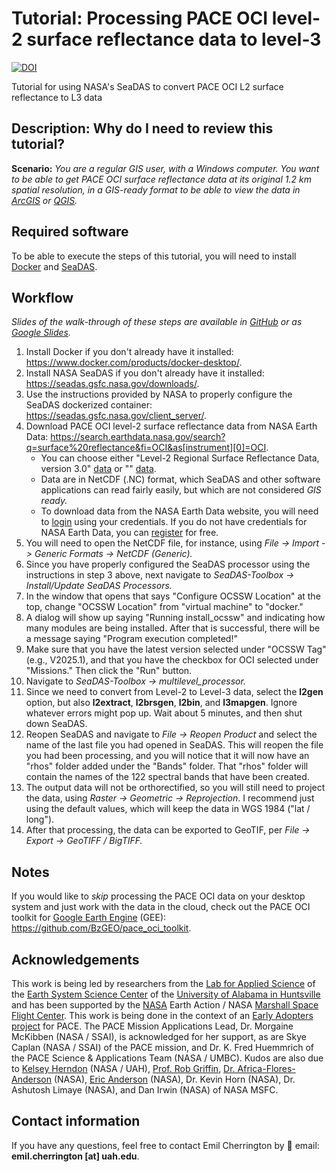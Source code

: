 # Tutorial: Processing PACE OCI level-2 surface reflectance data to level-3

[![DOI](https://zenodo.org/badge/DOI/10.5281/zenodo.15993990.svg)](https://doi.org/10.5281/zenodo.15993990)

Tutorial for using NASA's SeaDAS to convert PACE OCI L2 surface reflectance to L3 data

## Description: Why do I need to review this tutorial?
**Scenario:** *You are a regular GIS user, with a Windows computer. You want to be able to get PACE OCI surface reflectance data at its original 1.2 km spatial resolution, in a GIS-ready format to be able to view the data in [ArcGIS](https://www.esri.com/en-us/arcgis/products/arcgis-desktop/overview) or [QGIS](https://qgis.org/).*

## Required software

To be able to execute the steps of this tutorial, you will need to install [Docker](https://www.docker.com/products/docker-desktop/) and [SeaDAS](https://seadas.gsfc.nasa.gov/downloads/).

## Workflow

*Slides of the walk-through of these steps are available in [GitHub](https://github.com/BzGEO/pace_oci_l2_to_l3/blob/main/nasa_pace_oci_processing_seadas_2025-07-16.pdf) or as [Google Slides](https://bit.ly/pace_oci_seadas).*

1. Install Docker if you don't already have it installed: https://www.docker.com/products/docker-desktop/.
2. Install NASA SeaDAS if you don't already have it installed: https://seadas.gsfc.nasa.gov/downloads/.
3. Use the instructions provided by NASA to properly configure the SeaDAS dockerized container: https://seadas.gsfc.nasa.gov/client_server/.
4. Download PACE OCI level-2 surface reflectance data from NASA Earth Data: https://search.earthdata.nasa.gov/search?q=surface%20reflectance&fi=OCI&as[instrument][0]=OCI.
    * You can choose either "Level-2 Regional Surface Reflectance Data, version 3.0" [data](https://search.earthdata.nasa.gov/search/granules?p=C3385050059-OB_CLOUD&pg[0][v]=f&pg[0][gsk]=-start_date&q=surface%20reflectance&fi=OCI&as[instrument][0]=OCI&tl=1731145542.333!4!!) or "" [data](https://search.earthdata.nasa.gov/search/granules?p=C3385050055-OB_CLOUD&pg[0][v]=f&pg[0][gsk]=-start_date&q=surface%20reflectance&fi=OCI&as[instrument][0]=OCI&tl=1731145584.466!4!!).
    * Data are in NetCDF (.NC) format, which SeaDAS and other software applications can read fairly easily, but which are not considered *GIS ready.*
    * To download data from the NASA Earth Data website, you will need to [login](https://urs.earthdata.nasa.gov/) using your credentials. If you do not have credentials for NASA Earth Data, you can [register](https://urs.earthdata.nasa.gov/users/new) for free.
5. You will need to open the NetCDF file, for instance, using *File -> Import -> Generic Formats -> NetCDF (Generic).*
6. Since you have properly configured the SeaDAS processor using the instructions in step 3 above, next navigate to *SeaDAS-Toolbox -> Install/Update SeaDAS Processors.*
7. In the window that opens that says "Configure OCSSW Location" at the top, change "OCSSW Location" from "virtual machine" to "docker."
8. A dialog will show up saying "Running install_ocssw" and indicating how many modules are being installed. After that is successful, there will be a message saying "Program execution completed!"
9. Make sure that you have the latest version selected under "OCSSW Tag" (e.g., V2025.1), and that you have the checkbox for OCI selected under "Missions." Then click the "Run" button.
10. Navigate to *SeaDAS-Toolbox -> multilevel_processor.*
11. Since we need to convert from Level-2 to Level-3 data, select the **l2gen** option, but also **l2extract**, **l2brsgen**, **l2bin**, and **l3mapgen**. Ignore whatever errors might pop up. Wait about 5 minutes, and then shut down SeaDAS.
12. Reopen SeaDAS and navigate to *File -> Reopen Product* and select the name of the last file you had opened in SeaDAS. This will reopen the file you had been processing, and you will notice that it will now have an "rhos" folder added under the "Bands" folder. That "rhos" folder will contain the names of the 122 spectral bands that have been created.
13. The output data will not be orthorectified, so you will still need to project the data, using *Raster -> Geometric -> Reprojection*. I recommend just using the default values, which will keep the data in WGS 1984 ("lat / long").
14. After that processing, the data can be exported to GeoTIF, per *File -> Export -> GeoTIFF / BigTIFF.*

## Notes
If you would like to *skip* processing the PACE OCI data on your desktop system and just work with the data in the cloud, check out the PACE OCI toolkit for [Google Earth Engine](https://code.earthengine.google.com/) (GEE): https://github.com/BzGEO/pace_oci_toolkit.

## Acknowledgements
This work is being led by researchers from the [Lab for Applied Science](https://www.uah.edu/essc/laboratory-for-applied-science) of the [Earth System Science Center](https://www.uah.edu/essc) of the [University of Alabama in Huntsville](https://www.uah.edu/) and has been supported by the [NASA](https://www.nasa.gov) Earth Action / NASA [Marshall Space Flight Center](https://www.nasa.gov/marshall/). This work is being done in the context of an [Early Adopters project](https://pace.oceansciences.org/people_ea.htm?id=127) for PACE. The PACE Mission Applications Lead, Dr. Morgaine McKibben (NASA / SSAI), is acknowledged for her support, as are Skye Caplan (NASA / SSAI) of the PACE mission, and Dr. K. Fred Huemmrich of the PACE Science & Applications Team (NASA / UMBC). Kudos are also due to [Kelsey Herndon](https://github.com/herndk1) (NASA / UAH), [Prof. Rob Griffin](https://github.com/r-griffin), [Dr. Africa-Flores-Anderson](https://github.com/africaf) (NASA), [Eric Anderson](https://github.com/andersoner) (NASA), Dr. Kevin Horn (NASA), Dr. Ashutosh Limaye (NASA), and Dan Irwin (NASA) of NASA MSFC.

## Contact information

If you have any questions, feel free to contact Emil Cherrington by :envelope_with_arrow: email: **emil.cherrington [at] uah.edu**.
